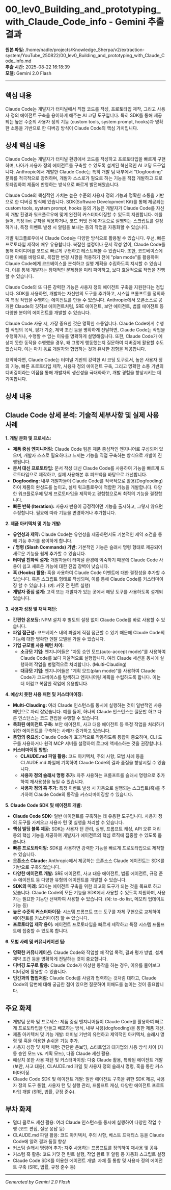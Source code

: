 # 00_lev0_Building_and_prototyping_with_Claude_Code_info - Gemini 추출 결과

**원본 파일:** /home/nadle/projects/Knowledge_Sherpa/v2/extraction-system/YouTube_250822/00_lev0_Building_and_prototyping_with_Claude_Code_info.md  
**추출 시간:** 2025-08-22 16:18:39  
**모델:** Gemini 2.0 Flash  

---

## 핵심 내용
Claude Code는 개발자가 터미널에서 직접 코드를 작성, 프로토타입 제작, 그리고 사용자 정의 에이전트 구축을 용이하게 해주는 AI 코딩 도구입니다. 특히 SDK를 통해 제공되는 높은 수준의 사용자 정의 기능 (custom tools, system prompt, hooks)과 명확한 소통을 기반으로 한 디버깅 방식이 Claude Code의 핵심 가치입니다.

## 상세 핵심 내용  
Claude Code는 개발자가 터미널 환경에서 코드를 작성하고 프로토타입을 빠르게 구현하며, 나아가 사용자 정의 에이전트를 구축할 수 있도록 설계된 혁신적인 AI 코딩 도구입니다. Anthropic에서 개발한 Claude Code는 특히 개발 팀 내부에서 "Dogfooding" 문화를 적극적으로 장려하며, 개발자 스스로가 필요로 하는 기능을 직접 개발하고 프로토타입하여 제품에 반영하는 방식으로 빠르게 발전해왔습니다.

Claude Code의 핵심적인 가치는 높은 수준의 사용자 정의 기능과 명확한 소통을 기반으로 한 디버깅 방식에 있습니다. SDK(Software Development Kit)를 통해 제공되는 custom tools, system prompt, hooks 등의 기능은 개발자가 Claude Code를 자신의 개발 환경과 워크플로우에 맞게 완전히 커스터마이징할 수 있도록 지원합니다. 예를 들어, 특정 lint 규칙을 적용하거나, 코드 커밋 전에 자동으로 실행되는 스크립트를 설정하거나, 특정 이벤트 발생 시 알림을 보내는 등의 작업을 자동화할 수 있습니다.

개발 워크플로우에서 Claude Code는 다양한 방식으로 활용될 수 있습니다. 우선, 빠른 프로토타입 제작에 매우 유용합니다. 복잡한 설정이나 문서 작성 없이, Claude Code를 통해 아이디어를 코드로 빠르게 구현하고 테스트해볼 수 있습니다. 또한, 코드베이스에 대한 이해를 바탕으로, 복잡한 변경 사항을 적용하기 전에 "plan mode"를 활용하여 Claude Code에게 코드베이스를 분석하고 실행 계획을 수립하도록 지시할 수 있습니다. 이를 통해 개발자는 잠재적인 문제점을 미리 파악하고, 보다 효율적으로 작업을 진행할 수 있습니다.

Claude Code의 또 다른 강력한 기능은 사용자 정의 에이전트 구축을 지원한다는 점입니다. SDK를 사용하면, 개발자는 자신만의 도구를 추가하고, 시스템 프롬프트를 정의하여 특정 작업을 수행하는 에이전트를 만들 수 있습니다. Anthropic에서 오픈소스로 공개한 Claude의 깃허브 에이전트처럼, SRE 에이전트, 보안 에이전트, 법률 에이전트 등 다양한 분야의 에이전트를 개발할 수 있습니다.

Claude Code 사용 시, 가장 중요한 것은 명확한 소통입니다. Claude Code에게 수행할 작업의 목적, 평가 기준, 제약 조건 등을 명확하게 전달하면, Claude Code는 작업을 수행하거나, 수행할 수 없는 이유를 명확하게 설명해줍니다. 또한, Claude Code가 예상치 못한 동작을 수행했을 경우, 왜 그렇게 행동했는지 질문하여 디버깅에 활용할 수도 있습니다. 이는 마치 동료 개발자와 협업하는 것과 유사한 경험을 제공합니다.

요약하자면, Claude Code는 터미널 기반의 강력한 AI 코딩 도구로서, 높은 사용자 정의 기능, 빠른 프로토타입 제작, 사용자 정의 에이전트 구축, 그리고 명확한 소통 기반의 디버깅이라는 이점을 통해 개발자의 생산성을 극대화하고, 개발 경험을 향상시키는 데 기여합니다.

## 상세 내용
## Claude Code 상세 분석: 기술적 세부사항 및 실제 사용 사례

**1. 개발 문화 및 프로세스:**

*   **제품 중심 엔지니어링:** Claude Code 팀은 제품 중심적인 엔지니어로 구성되어 있으며, 개발자 스스로 필요하다고 느끼는 기능을 직접 구축하는 방식으로 개발이 진행됩니다.
*   **문서 대신 프로토타입:** 문서 작성 대신 Claude Code를 사용하여 기능을 빠르게 프로토타입으로 제작하고, 실제 사용해본 후 피드백을 바탕으로 개선합니다.
*   **Dogfooding:** 내부 개발자들이 Claude Code를 적극적으로 활용(Dogfooding)하여 제품의 완성도를 높이고, 실제 워크플로우에 적합한 기능을 개발합니다. 다양한 워크플로우에 맞게 프로토타입을 제작하고 경험함으로써 최적의 기능을 결정합니다.
*   **빠른 반복 (Iteration):** 사용자 반응이 긍정적이면 기능을 출시하고, 그렇지 않으면 수정합니다. 필요에 따라 기능을 변경하거나 추가합니다.

**2. 제품 아키텍처 및 기능 개발:**

*   **유연성과 제약:** Claude Code는 유연성을 제공하면서도 기본적인 제약 조건을 통해 기능 추가를 용이하게 합니다.
*   **/ 명령 (Slash Commands) 기반:** 기본적인 기능은 슬래시 명령 형태로 제공되어 새로운 기능을 쉽게 추가할 수 있습니다.
*   **터미널 친화적 설계:** 개발자들이 터미널 환경에 익숙하기 때문에 Claude Code 사용이 쉽고 새로운 기능에 대한 진입 장벽이 낮습니다.
*   **훅 (Hooks) 활용:** 훅을 사용하여 Claude Code 이벤트에 대한 결정성을 추가할 수 있습니다. 훅은 스크립트 형태로 작성되며, 이를 통해 Claude Code를 커스터마이징 할 수 있습니다. (예: 커밋 전 린트 실행)
*   **개발자 중심 설계:** 고객 또는 개발자가 있는 곳에서 해당 도구를 사용하도록 설계되었습니다.

**3. 사용자 성장 및 채택 패턴:**

*   **간편한 온보딩:** NPM 설치 후 별도의 설정 없이 Claude Code를 바로 사용할 수 있습니다.
*   **파일 접근성:** 코드베이스 내의 파일에 직접 접근할 수 있기 때문에 Claude Code의 기능에 대한 명확한 멘탈 모델을 가질 수 있습니다.
*   **기업 규모별 사용 패턴 차이:**
    *   **소규모 기업:** 엔지니어들은 "자동 승인 모드(auto-accept mode)"를 사용하여 Claude Code를 보다 자율적으로 실행합니다. 여러 Claude 세션을 동시에 실행하여 작업을 병렬적으로 처리합니다. (Multi-Clauding)
    *   **대규모 기업:** 엔지니어들은 "계획 모드(plan mode)"를 사용하여 Claude Code가 코드베이스를 탐색하고 엔지니어링 계획을 수립하도록 합니다. 이는 더 어렵고 복잡한 작업에 유용합니다.

**4. 예상치 못한 사용 패턴 및 커스터마이징:**

*   **Multi-Clauding:** 여러 Claude 인스턴스를 동시에 실행하는 것이 일반적인 사용 패턴으로 자리 잡았습니다. 예를 들어, 하나의 Claude 인스턴스는 질문만 하고 다른 인스턴스는 코드 편집을 수행할 수 있습니다.
*   **특화된 에이전트 구축:** 보안 에이전트, 사고 대응 에이전트 등 특정 작업을 처리하기 위한 에이전트를 구축하는 사례가 증가하고 있습니다.
*   **통합의 중요성:** Claude Code가 효과적으로 작동하도록 통합이 중요하며, CLI 도구를 사용하거나 원격 MCP 서버를 설정하여 로그에 액세스하는 것을 권장합니다.
*   **커스터마이징 방법:**
    *   **CLAUDE.md 파일 활용:** 코드 아키텍처, 주의 사항, 모범 사례 등을 CLAUDE.md 파일에 기록하여 Claude Code의 결과 품질을 향상시킬 수 있습니다.
    *   **사용자 정의 슬래시 명령 추가:** 자주 사용하는 프롬프트를 슬래시 명령으로 추가하여 재사용성을 높일 수 있습니다.
    *   **사용자 정의 훅 추가:** 특정 이벤트 발생 시 자동으로 실행되는 스크립트(훅)를 추가하여 Claude Code의 동작을 커스터마이징할 수 있습니다.

**5. Claude Code SDK 및 에이전트 개발:**

*   **Claude Code SDK:** 일반 에이전트를 구축하는 데 유용한 도구입니다. 사용자 정의 도구를 가져오고 사용자 턴 및 실행을 처리할 수 있습니다.
*   **핵심 빌딩 블록 제공:** SDK는 사용자 턴 관리, 실행, 프롬프트 캐싱, API 오류 처리 등의 핵심 기능을 제공하여 개발자가 에이전트의 핵심 로직에 집중할 수 있도록 돕습니다.
*   **빠른 프로토타이핑:** SDK를 사용하면 강력한 기능을 빠르게 프로토타입으로 제작할 수 있습니다.
*   **오픈소스 Claude:** Anthropic에서 제공하는 오픈소스 Claude 에이전트는 SDK를 기반으로 구축되었습니다.
*   **다양한 에이전트 개발:** SRE 에이전트, 사고 대응 에이전트, 법률 에이전트, 규정 준수 에이전트 등 다양한 유형의 에이전트를 개발할 수 있습니다.
*   **SDK의 미래:** SDK는 에이전트 구축을 위한 최고의 도구가 되는 것을 목표로 하고 있습니다. Claude Code의 모든 기능을 SDK에서 사용할 수 있도록 지원하며, 사용자는 필요한 기능만 선택하여 사용할 수 있습니다. (예: to-do list, 메모리 업데이트 기능 등)
*   **높은 수준의 커스터마이징:** 시스템 프롬프트 또는 도구를 자체 구현으로 교체하여 에이전트를 커스터마이징 할 수 있습니다.
*   **프로토타입 제작 용이:** 에이전트 프로토타입을 빠르게 제작하고 특정 시스템 프롬프트에 집중할 수 있도록 합니다.

**6. 모범 사례 및 커뮤니케이션 팁:**

*   **명확한 커뮤니케이션:** Claude Code와 작업할 때 작업 목적, 결과 평가 방법, 설계 제약 조건 등을 명확하게 전달하는 것이 중요합니다.
*   **디버깅 도구로 활용:** Claude Code가 이상한 동작을 하는 경우, 이유를 물어보고 디버깅에 활용할 수 있습니다.
*   **인간과의 협업처럼:** Claude Code를 사람과 협력하는 것처럼 대하고, Claude Code의 답변에 대해 궁금한 점이 있으면 질문하여 이해도를 높이는 것이 중요합니다.

## 주요 화제
- 개발팀 문화 및 프로세스: 제품 중심 엔지니어들이 Claude Code를 활용하여 빠르게 프로토타입을 만들고 배포하는 방식, 내부 사용(dogfooding)을 통한 제품 개선.
- 제품 아키텍처 및 기능 개발: 터미널 기반의 유연하고 제약적인 아키텍처, 슬래시 명령 및 훅을 이용한 손쉬운 기능 추가.
- 사용자 성장 및 채택 패턴: 간단한 온보딩, 스타트업과 대기업의 사용 방식 차이 (자동 승인 모드 vs. 계획 모드), 다중 Claude 세션 활용.
- 예상치 못한 사용 패턴 및 커스터마이징: 다중 Claude 활용, 특화된 에이전트 개발 (보안, 사고 대응), CLAUDE.md 파일 및 사용자 정의 슬래시 명령, 훅을 통한 커스터마이징.
- Claude Code SDK 및 에이전트 개발: 일반 에이전트 구축을 위한 SDK 제공, 사용자 정의 도구 통합, 사용자 턴 및 실행 관리, 프롬프트 캐싱, 다양한 에이전트 프로토타입 개발 (SRE, 법률, 규정 준수).

## 부차 화제
- 멀티 클로드 세션 활용: 여러 Claude 인스턴스를 동시에 실행하여 다양한 작업 수행 (코드 편집, 질문 응답 등)
- CLAUDE.md 파일 활용: 코드 아키텍처, 주의 사항, 베스트 프랙티스 등을 Claude Code에 알려 결과 품질 향상
- 커스텀 슬래시 명령어 추가: 자주 사용하는 프롬프트를 정의하여 재사용 및 공유
- 커스텀 훅 활용: 코드 커밋 전 린트 실행, 작업 완료 후 알림 등 자동화 스크립트 설정
- Claude Code SDK를 이용한 에이전트 개발: 자체 툴 통합 및 사용자 정의 에이전트 구축 (SRE, 법률, 규정 준수 등)

---

*Generated by Gemini 2.0 Flash*
